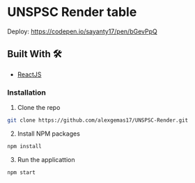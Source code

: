 # UNSPSC Render table

Deploy: https://codepen.io/sayanty17/pen/bGevPpQ

## Built With 🛠️

* [ReactJS](https://es.reactjs.org/docs/getting-started.html)

### Installation

1. Clone the repo
```sh
git clone https://github.com/alexgemas17/UNSPSC-Render.git
```
2. Install NPM packages
```sh
npm install
```
3. Run the applicattion
```JS
npm start
```
